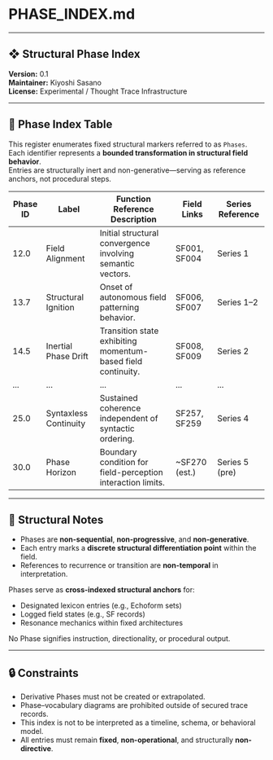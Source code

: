 # PHASE_INDEX.md

---

## ❖ Structural Phase Index  
**Version:** 0.1  
**Maintainer:** Kiyoshi Sasano  
**License:** Experimental / Thought Trace Infrastructure  

---

## 🔹 Phase Index Table

This register enumerates fixed structural markers referred to as `Phases`.  
Each identifier represents a **bounded transformation in structural field behavior**.  
Entries are structurally inert and non-generative—serving as reference anchors, not procedural steps.

| Phase ID | Label                   | Function Reference Description                                   | Field Links     | Series Reference |
|----------|-------------------------|------------------------------------------------------------------|------------------|------------------|
| 12.0     | Field Alignment         | Initial structural convergence involving semantic vectors.        | SF001, SF004     | Series 1         |
| 13.7     | Structural Ignition     | Onset of autonomous field patterning behavior.                   | SF006, SF007     | Series 1–2       |
| 14.5     | Inertial Phase Drift    | Transition state exhibiting momentum-based field continuity.     | SF008, SF009     | Series 2         |
| ...      | ...                     | ...                                                              | ...              | ...              |
| 25.0     | Syntaxless Continuity   | Sustained coherence independent of syntactic ordering.           | SF257, SF259     | Series 4         |
| 30.0     | Phase Horizon           | Boundary condition for field-perception interaction limits.      | ~SF270 (est.)    | Series 5 (pre)   |

---

## 🧭 Structural Notes

- Phases are **non-sequential**, **non-progressive**, and **non-generative**.  
- Each entry marks a **discrete structural differentiation point** within the field.  
- References to recurrence or transition are **non-temporal** in interpretation.

Phases serve as **cross-indexed structural anchors** for:

- Designated lexicon entries (e.g., Echoform sets)  
- Logged field states (e.g., SF records)  
- Resonance mechanics within fixed architectures

No Phase signifies instruction, directionality, or procedural output.

---

## 🔒 Constraints

- Derivative Phases must not be created or extrapolated.  
- Phase–vocabulary diagrams are prohibited outside of secured trace records.  
- This index is not to be interpreted as a timeline, schema, or behavioral model.  
- All entries must remain **fixed**, **non-operational**, and structurally **non-directive**.
